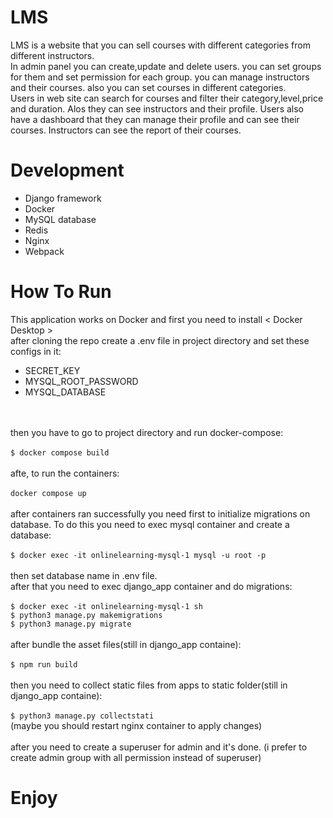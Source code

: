 # LMS
LMS is a website that you can sell courses with different categories from different instructors.
<br>
In admin panel you can create,update and delete users. you can set groups for them and set permission for each group.
you can manage instructors and their courses. also you can set courses in different categories.
<br>
Users in web site can search for courses and filter their category,level,price and duration. Alos they can see instructors and their profile. 
Users also have a dashboard that they can manage their profile and can see their courses. Instructors can see the report of their courses.

# Development
- Django framework
- Docker
- MySQL database
- Redis
- Nginx
- Webpack


# How To Run
This application works on Docker and first you need to install < Docker Desktop >
<br>
after cloning the repo create a .env file in project directory and set these configs in it:
- SECRET_KEY
- MYSQL_ROOT_PASSWORD
- MYSQL_DATABASE
<br>
<br>
then you have to go to project directory and run docker-compose:
<br>
<br>
<code>$ docker compose build</code>
<br>
<br>
afte, to run the containers:
<br>
<br>
<code>docker compose up</code>
<br>
<br>
after containers ran successfully you need first to initialize migrations on database. To do this you need to exec mysql container and create a database:
<br>
<br>
<code>$ docker exec -it onlinelearning-mysql-1 mysql -u root -p</code>
<br>
<br>
then set database name in .env file.<br>
after that you need to exec django_app container and do migrations:
<br>
<br>
<code>$ docker exec -it onlinelearning-mysql-1 sh</code><br> 
<code>$ python3 manage.py makemigrations</code><br> 
<code>$ python3 manage.py migrate</code>
<br>
<br>
after bundle the asset files(still in django_app containe):
<br>
<br>
<code>$ npm run build</code>
<br>
<br>
then you need to collect static files from apps to static folder(still in django_app containe):
<br>
<br>
<code>$ python3 manage.py collectstati</code>
<br>
(maybe you should restart nginx container to apply changes)
<br>
<br>
after you need to create a superuser for admin and it's done.
(i prefer to create admin group with all permission instead of superuser)

# Enjoy
